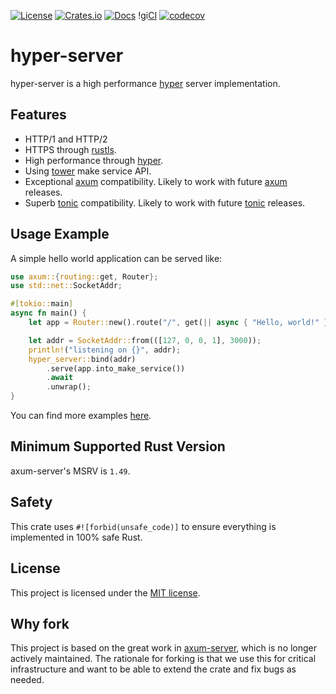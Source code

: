 [![License](https://img.shields.io/crates/l/hyper-server)](https://choosealicense.com/licenses/mit/)
[![Crates.io](https://img.shields.io/crates/v/hyper-server)](https://crates.io/crates/hyper-server)
[![Docs](https://img.shields.io/crates/v/hyper-server?color=blue&label=docs)](https://docs.rs/hyper-server/)
!gi[CI](https://github.com/valorem-labs-inc/hyper-server/actions/workflows/CI.yml/badge.svg)
[![codecov](https://codecov.io/gh/valorem-labs-inc/hyper-server/branch/master/graph/badge.svg?token=8W5MEJQSW6)](https://codecov.io/gh/valorem-labs-inc/hyper-server)

# hyper-server

hyper-server is a high performance [hyper] server implementation.

## Features

- HTTP/1 and HTTP/2
- HTTPS through [rustls].
- High performance through [hyper].
- Using [tower] make service API.
- Exceptional [axum] compatibility. Likely to work with future [axum] releases.
- Superb [tonic] compatibility. Likely to work with future [tonic] releases.

## Usage Example

A simple hello world application can be served like:

```rust
use axum::{routing::get, Router};
use std::net::SocketAddr;

#[tokio::main]
async fn main() {
    let app = Router::new().route("/", get(|| async { "Hello, world!" }));

    let addr = SocketAddr::from(([127, 0, 0, 1], 3000));
    println!("listening on {}", addr);
    hyper_server::bind(addr)
        .serve(app.into_make_service())
        .await
        .unwrap();
}
```

You can find more examples [here](/examples).

## Minimum Supported Rust Version

axum-server's MSRV is `1.49`.

## Safety

This crate uses `#![forbid(unsafe_code)]` to ensure everything is implemented in 100% safe Rust.

## License

This project is licensed under the [MIT license](LICENSE).

## Why fork

This project is based on the great work in [axum-server], which is no longer actively maintained.
The rationale for forking is that we use this for critical infrastructure and want to be able to
extend the crate and fix bugs as needed.

[axum-server]: https://github.com/programatik29/axum-server
[axum]: https://crates.io/crates/axum
[hyper]: https://crates.io/crates/hyper
[rustls]: https://crates.io/crates/rustls
[tower]: https://crates.io/crates/tower
[tonic]: https://crates.io/crates/tonic
